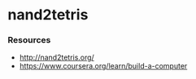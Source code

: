 # nand2tetris

### Resources
* http://nand2tetris.org/
* https://www.coursera.org/learn/build-a-computer
